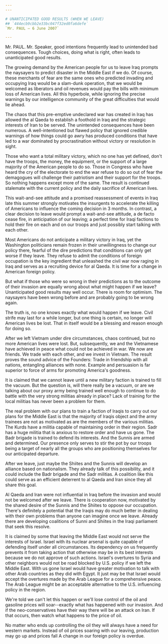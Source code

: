 ```yaml
---
---

# UNANTICIPATED GOOD RESULTS (WHEN WE LEAVE)
## `444ecb9cbb2e33bc047f32ed0fa6defe`
`Mr. PAUL — 6 June 2007`

---
```



Mr. PAUL. Mr. Speaker, good intentions frequently lead to unintended 
bad consequences. Tough choices, doing what is right, often leads to 
unanticipated good results.

The growing demand by the American people for us to leave Iraq 
prompts the naysayers to predict disaster in the Middle East if we do. 
Of course, these merchants of fear are the same ones who predicted 
invading and occupying Iraq would be a slam-dunk operation, that we 
would be welcomed as liberators and oil revenues would pay the bills 
with minimum loss of American lives. All this hyperbole, while ignoring 
the precise warnings by our intelligence community of the great 
difficulties that would lie ahead.

The chaos that this pre-emptive undeclared war has created in Iraq 
has allowed the al Qaeda to establish a foothold in Iraq and the 
strategic interests of Iran to be served. The unintended consequences 
have been numerous. A well-intentioned but flawed policy that ignored 
credible warnings of how things could go awry has produced conditions 
that have led to a war dominated by procrastination without victory or 
resolution in sight.

Those who want a total military victory, which no one has yet 
defined, don't have the troops, the money, the equipment, or the 
support of a large majority of the American people to do so. Those in 
Congress who have heard the cry of the electorate to end the war refuse 
to do so out of fear the demagogues will challenge their patriotism and 
their support for the troops. So nothing happens except more of the 
same. The result is continued stalemate with the current policy and the 
daily sacrifice of American lives.

This wait-and-see attitude and a promised reassessment of events in 
Iraq late this summer strongly motivates the insurgents to accelerate 
the killing of Americans to influence the coming decision in 3 months. 
In contrast, a clear decision to leave would prompt a wait-and-see 
attitude, a de facto cease fire, in anticipation of our leaving; a 
perfect time for Iraqi factions to hold their fire on each and on our 
troops and just possibly start talking with each other.

Most Americans do not anticipate a military victory in Iraq, yet the 
Washington politicians remain frozen in their unwillingness to change 
our policy there, fearful of the dire predictions that conditions can 
only get worse if they leave. They refuse to admit the conditions of 
foreign occupation is the key ingredient that unleashed the civil war 
now raging in Iraq and serves as a recruiting device for al Qaeda. It 
is time for a change in American foreign policy.

But what if those who were so wrong in their predictions as to the 
outcome of their invasion are equally wrong about what might happen if 
we leave? Unanticipated good results may well occur. There is room for 
optimism. The naysayers have been wrong before and are probably going 
to be wrong again.

The truth is, no one knows exactly what would happen if we leave. 
Civil strife may last for a while longer, but one thing is certain, no 
longer will American lives be lost. That in itself would be a blessing 
and reason enough for doing so.

After we left Vietnam under dire circumstances, chaos continued, but 
no more American lives were lost. But, subsequently, we and the 
Vietnamese have achieved in peace what could not be achieved in war. We 
now are friends. We trade with each other, and we invest in Vietnam. 
The result proves the sound advice of the Founders: Trade in friendship 
with all nations, entangling alliances with none. Example and 
persuasion is far superior to force of arms for promoting America's 
goodness.

It is claimed that we cannot leave until a new military faction is 
trained to fill the vacuum. But the question is, will there really be a 
vacuum, or are we talking about our proxy army being trained well 
enough to continue to do battle with the very strong militias already 
in place? Lack of training for the local militias has never been a 
problem for them.

The real problem with our plans to train a faction of Iraqis to carry 
out our plans for the Middle East is that the majority of Iraqis object 
and the army trainees are not as motivated as are the members of the 
various militias. The Kurds have a militia capable of maintaining order 
in their region. Sadr has a huge militia that is anxious to restore 
order and have us gone. The Badr brigade is trained to defend its 
interests. And the Sunnis are armed and determined. Our presence only 
serves to stir the pot by our troops being a target of nearly all the 
groups who are positioning themselves for our anticipated departure.

After we leave, just maybe the Shiites and the Sunnis will develop an 
alliance based on nationalism. They already talk of this possibility, 
and it could include the Badr brigade and the Sadr militias. A 
coalition like this could serve as an efficient deterrent to al Qaeda 
and Iran since they all share this goal.

Al Qaeda and Iran were not influential in Iraq before the invasion 
and would not be welcomed after we leave. There is cooperation now, 
motivated by the shared desire of the Sunnis and the Shiites to oppose 
our occupation. There's definitely a potential that the Iraqis may do 
much better in dealing with their own problems than anyone can imagine 
once we leave. Already there are developing coalitions of Sunni and 
Shiites in the Iraqi parliament that seek this resolve.

It is claimed by some that leaving the Middle East would not serve 
the interests of Israel. Israel with its nuclear arsenal is quite 
capable of defending itself under all circumstances. Its dependency on 
us frequently prevents it from taking action that otherwise may be in 
its best interests because we do not approve of such actions. Israel's 
overtures to Syria and other neighbors would not be road blocked by 
U.S. policy if we left the Middle East. With us gone Israel would have 
greater motivation to talk with other Arab countries as they did with 
Egypt. It just may be that Israel would accept the overtures made by 
the Arab League for a comprehensive peace. The Arab League might be an 
acceptable alternative to the U.S. influencing policy in the region.

We're told we can't let this happen or we'll lose control of the oil 
and gasoline prices will soar--exactly what has happened with our 
invasion. And if the neo-conservatives have their way there will be an 
attack on Iran. If that occurs, then watch what happens to the price of 
oil.

No matter who ends up controlling the oil they will always have a 
need for western markets. Instead of oil prices soaring with our 
leaving, production may go up and prices fall A change in our foreign 
policy is overdue.



